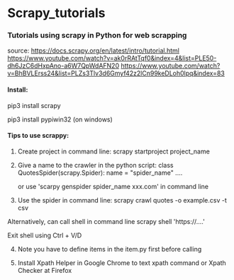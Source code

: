 # Scrapy_tutorials
### Tutorials using scrapy in Python for web scrapping
source:
https://docs.scrapy.org/en/latest/intro/tutorial.html
https://www.youtube.com/watch?v=ak0rRAtTqf0&index=4&list=PLE50-dh6JzC6dHxpAno-a6W7QpWdAFN20
https://www.youtube.com/watch?v=BhBVLErss24&list=PLZs3Tlv3d6Gmyf42z2lCn99keDLoh0lpq&index=83

#### Install:

pip3 install scrapy

pip3 install pypiwin32 (on windows)

#### Tips to use scrappy:
1. Create project in command line:
scrapy startproject project_name

2. Give a name to the crawler in the python script:
class QuotesSpider(scrapy.Spider):
    name = "spider_name"
    ....

    or use 'scarpy genspider spider_name xxx.com' in command line

3. Use the spider in command line:
scrapy crawl quotes -o example.csv -t csv

Alternatively, can call shell in command line
scrapy shell 'https://....'

Exit shell using Ctrl + V/D

4. Note you have to define items in the item.py first before calling

5. Install Xpath Helper in Google Chrome to text xpath command or Xpath Checker at Firefox



